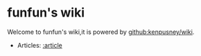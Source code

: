 funfun's wiki
==========

Welcome to funfun's wiki,it is powered by [github:kenpusney/wiki]().

- Articles: [:article]()
